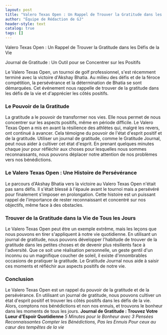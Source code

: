 ```yaml
---
layout: post
title: "Valero Texas Open : Un Rappel de Trouver la Gratitude dans les Défis de la Vie"
author: "Équipe de Rédaction de GJ"
header-style: text
catalog: true
tags: []
---
```


Valero Texas Open : Un Rappel de Trouver la Gratitude dans les Défis de la Vie

Journal de Gratitude : Un Outil pour se Concentrer sur les Positifs

Le Valero Texas Open, un tournoi de golf professionnel, s'est récemment terminé avec la victoire d'Akshay Bhatia. Au milieu des défis et de la féroce compétition, la persévérance et la détermination de Bhatia se sont démarquées. Cet événement nous rappelle de trouver de la gratitude dans les défis de la vie et d'apprécier les côtés positifs.
### Le Pouvoir de la Gratitude
La gratitude a le pouvoir de transformer nos vies. Elle nous permet de nous concentrer sur les aspects positifs, même en période difficile. Le Valero Texas Open a mis en avant la résilience des athlètes qui, malgré les revers, ont continué à avancer. Cela témoigne du pouvoir de l'état d'esprit positif et de la gratitude.
Utiliser un journal de gratitude, comme le Gratitude Journal, peut nous aider à cultiver cet état d'esprit. En prenant quelques minutes chaque jour pour réfléchir aux choses pour lesquelles nous sommes reconnaissants, nous pouvons déplacer notre attention de nos problèmes vers nos bénédictions.
### Le Valero Texas Open : Une Histoire de Persévérance
Le parcours d'Akshay Bhatia vers la victoire au Valero Texas Open n'était pas sans défis. Il s'était blessé à l'épaule avant le tournoi mais a persévéré pour finalement s'imposer en prolongation. Cette histoire est un puissant rappel de l'importance de rester reconnaissant et concentré sur nos objectifs, même face à des obstacles.
### Trouver de la Gratitude dans la Vie de Tous les Jours
Le Valero Texas Open peut être un exemple extrême, mais les leçons que nous pouvons en tirer s'appliquent à notre vie quotidienne. En utilisant un journal de gratitude, nous pouvons développer l'habitude de trouver de la gratitude dans les petites choses et de devenir plus résilients face à l'adversité.
Que ce soit une réalisation personnelle, un geste gentil d'un inconnu ou un magnifique coucher de soleil, il existe d'innombrables occasions de pratiquer la gratitude. Le Gratitude Journal nous aide à saisir ces moments et réfléchir aux aspects positifs de notre vie.
### Conclusion
Le Valero Texas Open est un rappel du pouvoir de la gratitude et de la persévérance. En utilisant un journal de gratitude, nous pouvons cultiver un état d'esprit positif et trouver les côtés positifs dans les défis de la vie. Alors, comptons nos bénédictions et non nos ennuis, et trouvons le bonheur dans les moments de tous les jours.
**Journal de Gratitude : Trouvez Votre Lueur d'Espoir Quotidienne**
*5 Minutes pour le Bonheur avec 3 Pensées Reconnaissantes*
*Compter les Bénédictions, Pas les Ennuis*
*Pour ceux au cœur des tempêtes de la vie*